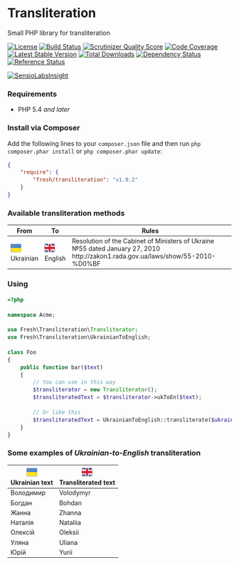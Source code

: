 Transliteration
===============

Small PHP library for transliteration

[![License](https://poser.pugx.org/fresh/transliteration/license.png)](https://packagist.org/packages/fresh/transliteration)
[![Build Status](https://secure.travis-ci.org/fre5h/transliteration.png?branch=master)](https://travis-ci.org/fre5h/transliteration)
[![Scrutinizer Quality Score](https://scrutinizer-ci.com/g/fre5h/transliteration/badges/quality-score.png?s=e04dee642516971b6922584ae403b923d9dd8aa3)](https://scrutinizer-ci.com/g/fre5h/transliteration/)
[![Code Coverage](https://scrutinizer-ci.com/g/fre5h/transliteration/badges/coverage.png?s=741891f1f3d6f39dc01eb6d1b2199f0816f05b34)](https://scrutinizer-ci.com/g/fre5h/transliteration/)
[![Latest Stable Version](https://poser.pugx.org/fresh/transliteration/v/stable.png)](https://packagist.org/packages/fresh/transliteration)
[![Total Downloads](https://poser.pugx.org/fresh/transliteration/downloads.png)](https://packagist.org/packages/fresh/transliteration)
[![Dependency Status](https://www.versioneye.com/user/projects/52ea18a3ec13755c2f000055/badge.svg)](https://www.versioneye.com/user/projects/52ea18a3ec13755c2f000055)
[![Reference Status](https://www.versioneye.com/php/fresh:transliteration/reference_badge.svg)](https://www.versioneye.com/php/fresh:transliteration/references)

[![SensioLabsInsight](https://insight.sensiolabs.com/projects/ad4d26d5-cd6b-4fa6-8287-7d74234a2106/big.png)](https://insight.sensiolabs.com/projects/ad4d26d5-cd6b-4fa6-8287-7d74234a2106)

### Requirements

* PHP 5.4 *and later*

### Install via Composer

Add the following lines to your `composer.json` file and then run `php composer.phar install` or `php composer.phar update`:

```json
{
    "require": {
        "fresh/transliteration": "v1.0.2"
    }
}
```

### Available transliteration methods

<table>
    <thead>
        <tr>
            <th>From</th>
            <th>To</th>
            <th>Rules</th>
        </tr>
    </thead>
    <tbody>
        <tr>
            <td>
                <img src="/resources/images/ukraine-flag.png" alt="Ukrainian" title="Ukrainian" />
                <br />
                Ukrainian
            </td>
            <td>
                <img src="/resources/images/united-kingdom-flag.png" alt="English" title="English" />
                <br />
                English
            </td>
            <td>
                Resolution of the Cabinet of Ministers of Ukraine №55 dated January 27, 2010
                <br />
                http://zakon1.rada.gov.ua/laws/show/55-2010-%D0%BF
            </td>
        </tr>
    </tbody>
</table>

### Using

```php
<?php

namespace Acme;

use Fresh\Transliteration\Transliterator;
use Fresh\Transliteration\UkrainianToEnglish;

class Foo
{
    public function bar($text)
    {
        // You can use in this way
        $transliterator = new Transliterator();
        $transliteratedText = $transliterator->ukToEn($text);

        // Or like this
        $transliteratedText = UkrainianToEnglish::transliterate($ukrainianText);
    }
}
```

### Some examples of *Ukrainian-to-English* transliteration

<table>
    <thead>
        <tr>
            <th>
                <img src="/resources/images/ukraine-flag.png" alt="Ukrainian" title="Ukrainian" />
                <br />
                Ukrainian text
            </th>
            <th>
                <img src="/resources/images/united-kingdom-flag.png" alt="English" title="English" />
                <br />
                Transliterated text
            </th>
        </tr>
    </thead>
    <tbody>
        <tr>
            <td>Володимир</td>
            <td>Volodymyr</td>
        </tr>
        <tr>
            <td>Богдан</td>
            <td>Bohdan</td>
        </tr>
        <tr>
            <td>Жанна</td>
            <td>Zhanna</td>
        </tr>
        <tr>
            <td>Наталія</td>
            <td>Nataliia</td>
        </tr>
        <tr>
            <td>Олексій</td>
            <td>Oleksii</td>
        </tr>
        <tr>
            <td>Уляна</td>
            <td>Uliana</td>
        </tr>
        <tr>
            <td>Юрій</td>
            <td>Yurii</td>
        </tr>
    </tbody>
</table>
